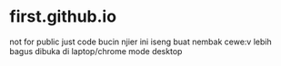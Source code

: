# first.github.io

not for public just code bucin njier ini iseng buat nembak cewe:v
lebih bagus dibuka di laptop/chrome mode desktop

